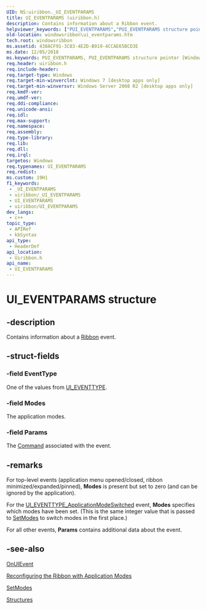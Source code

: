 ```yaml
---
UID: NS:uiribbon._UI_EVENTPARAMS
title: UI_EVENTPARAMS (uiribbon.h)
description: Contains information about a Ribbon event.
helpviewer_keywords: ["PUI_EVENTPARAMS","PUI_EVENTPARAMS structure pointer [Windows Ribbon]","UI_EVENTPARAMS","UI_EVENTPARAMS structure [Windows Ribbon]","uiribbon/PUI_EVENTPARAMS","uiribbon/UI_EVENTPARAMS","windowsribbon.ui_eventparams"]
old-location: windowsribbon\ui_eventparams.htm
tech.root: windowsribbon
ms.assetid: 438ACF91-3C83-4E2D-B919-4CCAE65BCD3E
ms.date: 12/05/2018
ms.keywords: PUI_EVENTPARAMS, PUI_EVENTPARAMS structure pointer [Windows Ribbon], UI_EVENTPARAMS, UI_EVENTPARAMS structure [Windows Ribbon], uiribbon/PUI_EVENTPARAMS, uiribbon/UI_EVENTPARAMS, windowsribbon.ui_eventparams
req.header: uiribbon.h
req.include-header: 
req.target-type: Windows
req.target-min-winverclnt: Windows 7 [desktop apps only]
req.target-min-winversvr: Windows Server 2008 R2 [desktop apps only]
req.kmdf-ver: 
req.umdf-ver: 
req.ddi-compliance: 
req.unicode-ansi: 
req.idl: 
req.max-support: 
req.namespace: 
req.assembly: 
req.type-library: 
req.lib: 
req.dll: 
req.irql: 
targetos: Windows
req.typenames: UI_EVENTPARAMS
req.redist: 
ms.custom: 19H1
f1_keywords:
 - _UI_EVENTPARAMS
 - uiribbon/_UI_EVENTPARAMS
 - UI_EVENTPARAMS
 - uiribbon/UI_EVENTPARAMS
dev_langs:
 - c++
topic_type:
 - APIRef
 - kbSyntax
api_type:
 - HeaderDef
api_location:
 - Uiribbon.h
api_name:
 - UI_EVENTPARAMS
---
```


# UI_EVENTPARAMS structure


## -description

Contains information about a <a href="/windows/desktop/windowsribbon/windowsribbon-element-ribbon">Ribbon</a> event.

## -struct-fields

### -field EventType

One of the values from <a href="/windows/desktop/api/uiribbon/ne-uiribbon-ui_eventtype">UI_EVENTTYPE</a>.

### -field Modes

The application modes.

### -field Params

The <a href="/windows/desktop/windowsribbon/windowsribbon-element-command">Command</a> associated with the event.

## -remarks

For top-level events (application menu opened/closed, ribbon minimized/expanded/pinned), <b>Modes</b> is present but set to zero (and can be ignored by the application).



For the <a href="/windows/desktop/api/uiribbon/ne-uiribbon-ui_eventtype">UI_EVENTTYPE_ApplicationModeSwitched</a> event,  <b>Modes</b> specifies which modes have been set.  (This is the same integer value that is passed to <a href="/windows/desktop/api/uiribbon/nf-uiribbon-iuiframework-setmodes">SetModes</a> to switch modes in the first place.)



For all other events, <b>Params</b> contains additional data about the event.

## -see-also

<a href="/windows/desktop/api/uiribbon/nf-uiribbon-iuieventlogger-onuievent">OnUIEvent</a>



<a href="/windows/desktop/windowsribbon/ribbon-applicationmodes">Reconfiguring the Ribbon with Application Modes</a>



<a href="/windows/desktop/api/uiribbon/nf-uiribbon-iuiframework-setmodes">SetModes</a>



<a href="/windows/desktop/windowsribbon/structures">Structures</a>
